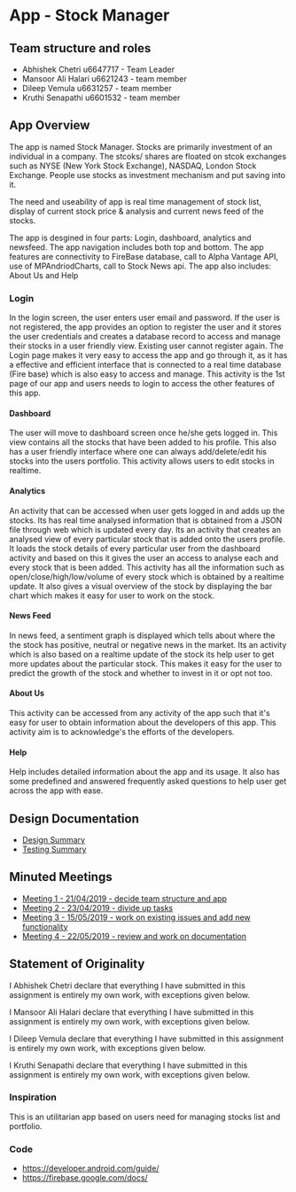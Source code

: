# App - Stock Manager

## Team structure and roles
+ Abhishek Chetri u6647717 - Team Leader
+ Mansoor Ali Halari u6621243 - team member
+ Dileep Vemula u6631257 - team member
+ Kruthi Senapathi u6601532 - team member 

## App Overview
The app is named Stock Manager. Stocks are primarily investment of an individual in a company. 
The stcoks/ shares are floated on stcok exchanges such as NYSE (New York Stock Exchange), NASDAQ, London Stock Exchange.
People use stocks as investment mechanism and put saving into it. 

The need and useability of app is real time management of stock list, display of current stock price & analysis and current news feed of the stocks.  

The app is desgined in four parts: Login, dashboard, analytics and newsfeed.
The app navigation includes both top and bottom.
The app features are connectivity to FireBase database, call to Alpha Vantage API, use of MPAndriodCharts, call to Stock News api.
The app also includes: About Us and Help

### Login
In the login screen, the user enters user email and password.
If the user is not registered, the app provides an option to register the 
user and it stores the user credentials and creates a database record to access and manage their 
stocks in a user friendly view. Existing user cannot register again. The Login page makes it very easy to 
access the app and go through it, as it has a effective and efficient interface that is connected to a real 
time database (Fire base) which is also easy to access and manage. This activity is the 1st page of our app 
and users needs to login to access the other features of this app. 

#### Dashboard
The user will move to dashboard screen once he/she gets logged in.
This view contains all the stocks that have been added to his profile. 
This also has a user friendly interface where one can always add/delete/edit his stocks into the users portfolio.
This activity allows users to edit stocks in realtime.

#### Analytics
An activity that can be accessed when user gets logged in and adds up the stocks. 
Its has real time analysed information that is obtained from a JSON file through web which is updated every day.
Its an activity that creates an analysed view of every particular stock that is added onto the users profile. 
It loads the stock details of every particular user from the dashboard activity and based on this it gives the user 
an access to analyse each and every stock that is been added. This activity has all the information such as open/close/high/low/volume
of every stock which is obtained by a realtime update. It also gives a visual overview of the stock by displaying the bar chart which makes
it easy for user to work on the stock.


#### News Feed
In news feed, a sentiment graph is displayed which tells about where the the stock has positive, neutral or negative news in the market. 
Its an activity which is also based on a realtime update of the stock its help user to get more updates about the particular stock.
This makes it easy for the user to predict the growth of the stock and whether to invest in it or opt not too.
#### About Us
This activity can be accessed from any activity of
the app such that it's easy for user to obtain information about the developers of this app. 
This activity aim is to acknowledge's the efforts of the developers. 

#### Help
Help includes detailed information about the app and its usage. 
It also has some predefined and answered frequently asked questions to help user get across the app with ease. 

## Design Documentation
+ [Design Summary](designsummary)
+ [Testing Summary](testingsummary)

## Minuted Meetings
+ [Meeting 1 - 21/04/2019 - decide team structure and app](meeting1.md)
+ [Meeting 2 - 23/04/2019 - divide up tasks](meeting2.md)
+ [Meeting 3 - 15/05/2019 - work on existing issues and add new functionality](meeting3.md)
+ [Meeting 4 - 22/05/2019 - review and work on documentation](meeting.md)

## Statement of Originality
I Abhishek Chetri declare that everything I have submitted in this
assignment is entirely my own work, with exceptions given below.

I Mansoor Ali Halari declare that everything I have submitted in this
assignment is entirely my own work, with exceptions given below.

I Dileep Vemula declare that everything I have submitted in this
assignment is entirely my own work, with exceptions given below.

I Kruthi Senapathi declare that everything I have submitted in this
assignment is entirely my own work, with exceptions given below.

### Inspiration
This is an utilitarian app based on users need for managing stocks list and portfolio. 

### Code
+ https://developer.android.com/guide/
+ https://firebase.google.com/docs/
